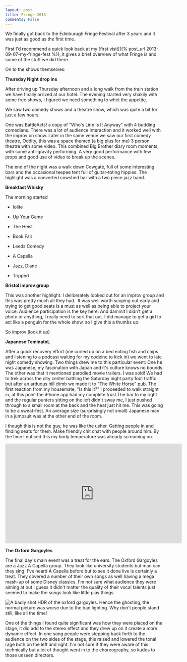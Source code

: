 ```yaml
---
layout: post
title: Fringe 2015
comments: False
---
```


We finally got back to the Edinburugh Fringe Festival after 3 years and it was just as good as the first time.

First I'd recommend a quick look back at my [first visit]({% post_url 2013-09-07-my-fringe-fest %}), it gives a brief overview of what Fringe is and some of the stuff we did there.

On to the shows themselves:

__Thursday Night drop ins__

After driving up Thursday afternoon and a long walk from the train station we have finally arrived at our hotel. The evening started very shakily with some free shows, I figured we need something to whet the appetite.

We saw two comedy shows and a theatre show, which was quite a bit for just a few hours.

One was BattleActs! a copy of "Who's Line Is It Anyway" with 4 budding comedians. There was a lot of audience interaction and it worked well with the improv on show. Later in the same venue we saw our first comedy theatre, Oddity, this was a space themed (a big plus for me) 3 person theatre with some video. This combined Big Brother diary room moments, with some anti-gravity performing. A very good performance with few props and good use of video to break up the scenes.

The end of the night was a walk down Cowgate, full of some interesting bars and the occasional teepee tent full of guitar-toting hippies. The highlight was a converted cowshed bar with a two piece jazz band.

__Breakfast Whisky__

The morning started

* Iolite
* Up Your Game
* The Heist

* Book Fair
* Leeds Comedy
* A Capella
* Jazz, Diane
* Tripped

__Bristol improv group__

This was another highlight. I deliberately looked out for an improv group and this was pretty much all they had.  It was well worth scoping out early and trying to get good seats is a must as well as being able to project your voice. Audience participation is the key here. And dammit I didn't get a photo or anything, I really need to sort that out. I did manage to get a girl to act like a penguin for the whole show, so I give this a thumbs up.

So improv (look it up)

__Japanese TeminatoL__

After a quick recovery effort (me curled up on a bed eating fish and chips and listening to a podcast waiting for my codeine to kick in) we went to late night comedy showing. Two things drew me to this particular event: One he was Japanese, my fascination with Japan and it's culture knows no bounds. The other was that it mentioned parodied movie trailers. I was sold! We had to trek across the city center battling the Saturday night party foot traffic but after an arduous hill climb we made it to "The White Horse" pub. The first reaction from my housemate, "Is this it?" I proceeded to walk straight in, at this point the iPhone app had my complete trust.The bar to my right and the regular punters sitting on the left didn't sway me, I just pushed through to a small room at the back and the heat just hit me. This was going to be a sweat-fest. An average size (surprisingly not small) Japanese man in a jumpsuit was at the other end of the room.

I though this is not the guy, he was like the usher. Getting people in and finding seats for them. Make friendly chit chat with people around him. By the time I noticed this my body temperature was already screaming no.

<iframe width="560" height="315" src="https://www.youtube.com/embed/SfFy7hZyzw8?rel=0" frameborder="0" allowfullscreen></iframe>

__The Oxford Gargoyles__

The final day's main event was a treat for the ears. The Oxford Gargoyles are a Jazz A Capella group. They look like university students but man can they sing. I've heard A Capella before but to see it done live is certainly a treat. They covered a number of their own songs as well having a mega mash-up of some Disney classics. I'm not sure what audience they were aiming at but I guess it didn't matter the quality of their vocal talents just seemed to make the songs look like little play things.

![A badly shot HDR of the oxford gargoyles. Hence the ghosting, the normal picture was worse due to the bad lighting. Why don't people stand still, like all the time!](/assets/oxford_gargoyles.jpg)

One of the things I found quite significant was how they were placed on the stage, it did add to the stereo effect and they drew up on it create a more dynamic effect. In one song people were stepping back forth to the audience on the two sides of the stage, this raised and lowered the tonal rage both on the left and right. I'm not sure if they were aware of this technically but a lot of thought went in to the choreography, so kudos to those unseen directors.
